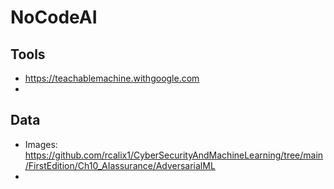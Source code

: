 # NoCodeAI


## Tools

* https://teachablemachine.withgoogle.com
* 

## Data

* Images: https://github.com/rcalix1/CyberSecurityAndMachineLearning/tree/main/FirstEdition/Ch10_AIassurance/AdversarialML
* 
